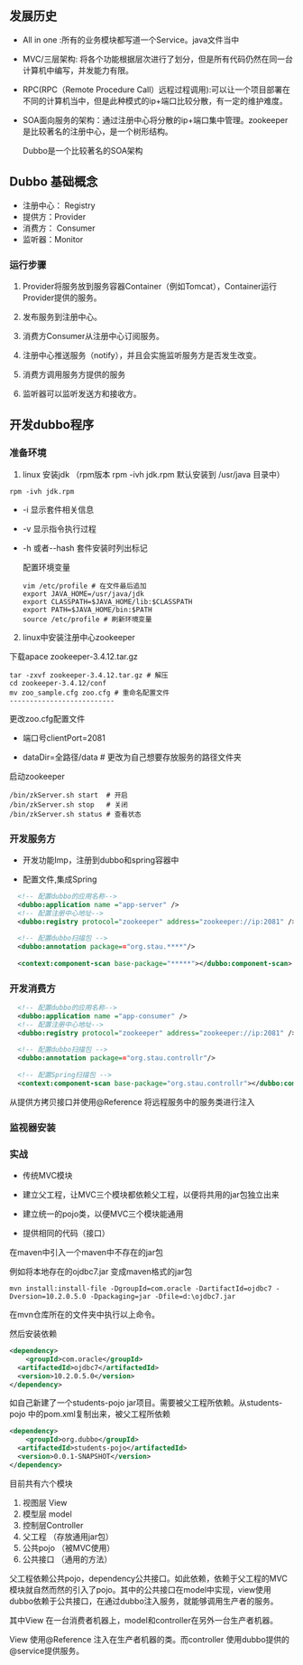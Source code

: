 ##  发展历史

- All in one :所有的业务模块都写道一个Service。java文件当中

- MVC/三层架构: 将各个功能根据层次进行了划分，但是所有代码仍然在同一台计算机中编写，并发能力有限。

- RPC(RPC（Remote Procedure Call）远程过程调用):可以让一个项目部署在不同的计算机当中，但是此种模式的ip+端口比较分散，有一定的维护难度。

- SOA面向服务的架构：通过注册中心将分散的ip+端口集中管理。zookeeper是比较著名的注册中心，是一个树形结构。

  Dubbo是一个比较著名的SOA架构

## Dubbo 基础概念

- 注册中心： Registry
- 提供方：Provider
- 消费方： Consumer
- 监听器：Monitor

### 运行步骤

1. Provider将服务放到服务容器Container（例如Tomcat），Container运行Provider提供的服务。

2. 发布服务到注册中心。
3. 消费方Consumer从注册中心订阅服务。
4. 注册中心推送服务（notify），并且会实施监听服务方是否发生改变。
5. 消费方调用服务方提供的服务
6. 监听器可以监听发送方和接收方。

## 开发dubbo程序

### 准备环境

1. linux 安装jdk （rpm版本 rpm -ivh jdk.rpm 默认安装到 /usr/java 目录中）

~~~shell
rpm -ivh jdk.rpm
~~~

- -i 显示套件相关信息

- -v 显示指令执行过程

- -h 或者--hash 套件安装时列出标记

  配置环境变量

  ~~~shell
  vim /etc/profile # 在文件最后追加
  export JAVA_HOME=/usr/java/jdk
  export CLASSPATH=$JAVA_HOME/lib:$CLASSPATH
  export PATH=$JAVA_HOME/bin:$PATH
  source /etc/profile # 刷新环境变量
  ~~~

2. linux中安装注册中心zookeeper

下载apace zookeeper-3.4.12.tar.gz

~~~shell
tar -zxvf zookeeper-3.4.12.tar.gz # 解压
cd zookeeper-3.4.12/conf
mv zoo_sample.cfg zoo.cfg # 重命名配置文件
--------------------------
~~~

更改zoo.cfg配置文件

- 端口号clientPort=2081

- dataDir=全路径/data # 更改为自己想要存放服务的路径文件夹

启动zookeeper

~~~shell
/bin/zkServer.sh start  # 开启
/bin/zkServer.sh stop   # 关闭
/bin/zkServer.sh status # 查看状态
~~~

### 开发服务方

- 开发功能Imp，注册到dubbo和spring容器中

- 配置文件,集成Spring

~~~xml
  <!-- 配置dubbo的应用名称-->
  <dubbo:application name ="app-server" />
  <!-- 配置注册中心地址-->
  <dubbo:registry protocol="zookeeper" address="zookeeper://ip:2081" />
    
  <!-- 配置dubbo扫描包 -->
  <dubbo:annotation package=="org.stau.****"/>
                    
  <context:component-scan base-package="*****"></dubbo:component-scan>
~~~

###  开发消费方

~~~xml
  <!-- 配置dubbo的应用名称-->
  <dubbo:application name ="app-consumer" />
  <!-- 配置注册中心地址-->
  <dubbo:registry protocol="zookeeper" address="zookeeper://ip:2081" />
    
  <!-- 配置dubbo扫描包 -->
  <dubbo:annotation package=="org.stau.controllr"/>
                    
  <!-- 配置Spring扫描包 -->
  <context:component-scan base-package="org.stau.controllr"></dubbo:component-scan>
~~~

从提供方拷贝接口并使用@Reference  将远程服务中的服务类进行注入

### 监视器安装

### 实战

- 传统MVC模块

- 建立父工程，让MVC三个模块都依赖父工程，以便将共用的jar包独立出来
- 建立统一的pojo类，以便MVC三个模块能通用
- 提供相同的代码（接口）

在maven中引入一个maven中不存在的jar包

例如将本地存在的ojdbc7.jar 变成maven格式的jar包

~~~shell
mvn install:install-file -DgroupId=com.oracle -DartifactId=ojdbc7 -Dversion=10.2.0.5.0 -Dpackaging=jar -Dfile=d:\ojdbc7.jar
~~~

在mvn仓库所在的文件夹中执行以上命令。

然后安装依赖

~~~xml
<dependency>
	<groupId>com.oracle</groupId>
  <artifactedId>ojdbc7</artifactedId>
  <version>10.2.0.5.0</version>
</dependency>
~~~

如自己新建了一个students-pojo jar项目。需要被父工程所依赖。从students-pojo 中的pom.xml复制出来，被父工程所依赖

~~~xml
<dependency>
	<groupId>org.dubbo</groupId>
  <artifactedId>students-pojo</artifactedId>
  <version>0.0.1-SNAPSHOT</version>
</dependency>
~~~

目前共有六个模块

1. 视图层 View
2. 模型层 model
3. 控制层Controller
4. 父工程 （存放通用jar包）
5. 公共pojo （被MVC使用）
6. 公共接口 （通用的方法）

父工程依赖公共pojo，dependency公共接口。如此依赖，依赖于父工程的MVC模块就自然而然的引入了pojo。其中的公共接口在model中实现，view使用dubbo依赖于公共接口，在通过dubbo注入服务，就能够调用生产者的服务。

其中View  在一台消费者机器上，model和controller在另外一台生产者机器。

View 使用@Reference 注入在生产者机器的类。而controller 使用dubbo提供的@service提供服务。
